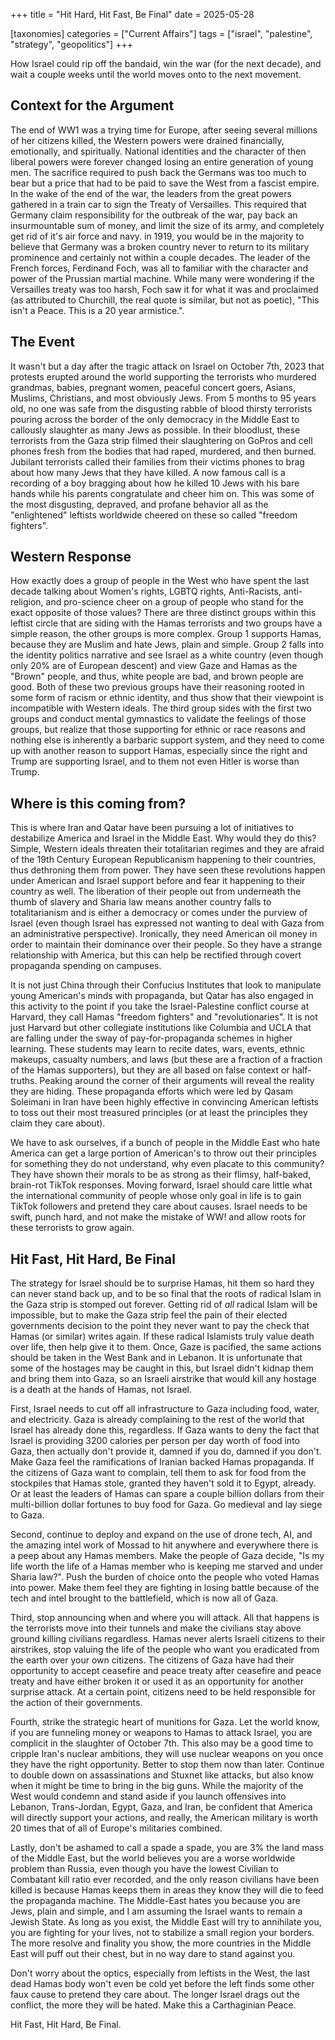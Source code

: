 +++
title = "Hit Hard, Hit Fast, Be Final"
date = 2025-05-28

[taxonomies]
categories = ["Current Affairs"]
tags = ["israel", "palestine", "strategy", "geopolitics"]
+++


How Israel could rip off the bandaid, win the war (for the next decade), and wait a couple weeks until the world moves onto to the next <insert fake moral outrage here> movement.

<!-- more -->

## Context for the Argument

The end of WW1 was a trying time for Europe, after seeing several millions of her citizens killed, the Western powers were drained financially, emotionally, and spiritually. National identities and the character of then liberal powers were forever changed losing an entire generation of young men. The sacrifice required to push back the Germans was too much to bear but a price that had to be paid to save the West from a fascist empire. In the wake of the end of the war, the leaders from the great powers gathered in a train car to sign the Treaty of Versailles. This required that Germany claim responsibility for the outbreak of the war, pay back an insurmountable sum of money, and limit the size of its army, and completely get rid of it's air force and navy. in 1919, you would be in the majority to believe that Germany was a broken country never to return to its military prominence and certainly not within a couple decades. The leader of the French forces, Ferdinand Foch, was all to familiar with the character and power of the Prussian martial machine. While many were wondering if the Versailles treaty was too harsh, Foch saw it for what it was and proclaimed (as attributed to Churchill, the real quote is similar, but not as poetic), "This isn't a Peace. This is a 20 year armistice.".

## The Event

It wasn't but a day after the tragic attack on Israel on October 7th, 2023 that protests erupted around the world supporting the terrorists who murdered grandmas, babies, pregnant women, peaceful concert goers, Asians, Muslims, Christians, and most obviously Jews. From 5 months to 95 years old, no one was safe from the disgusting rabble of blood thirsty terrorists pouring across the border of the only democracy in the Middle East to callously slaughter as many Jews as possible. In their bloodlust, these terrorists from the Gaza strip filmed their slaughtering on GoPros and cell phones fresh from the bodies that had raped, murdered, and then burned. Jubilant terrorists called their families from their victims phones to brag about how many Jews that they have killed. A now famous call is a recording of a boy bragging about how he killed 10 Jews with his bare hands while his parents congratulate and cheer him on. This was some of the most disgusting, depraved, and profane behavior all as the "enlightened" leftists worldwide cheered on these so called "freedom fighters".

## Western Response

How exactly does a group of people in the West who have spent the last decade talking about Women's rights, LGBTQ rights, Anti-Racists, anti-religion, and pro-science cheer on a group of people who stand for the exact opposite of those values? There are three distinct groups within this leftist circle that are siding with the Hamas terrorists and two groups have a simple reason, the other groups is more complex. Group 1 supports Hamas, because they are Muslim and hate Jews, plain and simple. Group 2 falls into the identity politics narrative and see Israel as a white country (even though only 20% are of European descent) and view Gaze and Hamas as the "Brown" people, and thus, white people are bad, and brown people are good. Both of these two previous groups have their reasoning rooted in some form of racism or ethnic identity, and thus show that their viewpoint is incompatible with Western ideals. The third group sides with the first two groups and conduct mental gymnastics to validate the feelings of those groups, but realize that those supporting for ethnic or race reasons and nothing else is inherently a barbaric support system, and they need to come up with another reason to support Hamas, especially since the right and Trump are supporting Israel, and to them not even Hitler is worse than Trump. 

## Where is this coming from?

This is where Iran and Qatar have been pursuing a lot of initiatives to destabilize America and Israel in the Middle East. Why would they do this? Simple, Western ideals threaten their totalitarian regimes and they are afraid of the 19th Century European Republicanism happening to their countries, thus dethroning them from power. They have seen these revolutions happen under American and Israel support before and fear it happening to their country as well. The liberation of their people out from underneath the thumb of slavery and Sharia law means another country falls to totalitarianism and is either a democracy or comes under the purview of Israel (even though Israel has expressed not wanting to deal with Gaza from an administrative perspective). Ironically, they need American oil money in order to maintain their dominance over their people. So they have a strange relationship with America, but this can help be rectified through covert propaganda spending on campuses. 

It is not just China through their Confucius Institutes that look to manipulate young American's minds with propaganda, but Qatar has also engaged in this activity to the point if you take the Israel-Palestine conflict course at Harvard, they call Hamas "freedom fighters" and "revolutionaries". It is not just Harvard but other collegiate institutions like Columbia and UCLA that are falling under the sway of pay-for-propaganda schemes in higher learning. These students may learn to recite dates, wars, events, ethnic makeups, casualty numbers, and laws (but these are a fraction of a fraction of the Hamas supporters), but they are all based on false context or half-truths. Peaking around the corner of their arguments will reveal the reality they are hiding. These propaganda efforts which were led by Qasam Soleimani in Iran have been highly effective in convincing American leftists to toss out their most treasured principles (or at least the principles they claim they care about).

We have to ask ourselves, if a bunch of people in the Middle East who hate America can get a large portion of American's to throw out their principles for something they do not understand, why even placate to this community? They have shown their morals to be as strong as their flimsy, half-baked, brain-rot TikTok responses. Moving forward, Israel should care little what the international community of people whose only goal in life is to gain TikTok followers and pretend they care about causes. Israel needs to be swift, punch hard, and not make the mistake of WW! and allow roots for these terrorists to grow again.

## Hit Fast, Hit Hard, Be Final

The strategy for Israel should be to surprise Hamas, hit them so hard they can never stand back up, and to be so final that the roots of radical Islam in the Gaza strip is stomped out forever. Getting rid of *all* radical Islam will be impossible, but to make the Gaza strip feel the pain of their elected governments decision to the point they never want to pay the check that Hamas (or similar) writes again. If these radical Islamists truly value death over life, then help give it to them. Once, Gaze is pacified, the same actions should be taken in the West Bank and in Lebanon. It is unfortunate that some of the hostages may be caught in this, but Israel didn't kidnap them and bring them into Gaza, so an Israeli airstrike that would kill any hostage is a death at the hands of Hamas, not Israel.

First, Israel needs to cut off all infrastructure to Gaza including food, water, and electricity. Gaza is already complaining to the rest of the world that Israel has already done this, regardless. If Gaza wants to deny the fact that Israel is providing 3200 calories per person per day worth of food into Gaza, then actually don't provide it, damned if you do, damned if you don't. Make Gaza feel the ramifications of Iranian backed Hamas propaganda. If the citizens of Gaza want to complain, tell them to ask for food from the stockpiles that Hamas stole, granted they haven't sold it to Egypt, already. Or at least the leaders of Hamas can spare a couple billion dollars from their multi-billion dollar fortunes to buy food for Gaza. Go medieval and lay siege to Gaza. 

Second, continue to deploy and expand on the use of drone tech, AI,  and the amazing intel work of Mossad to hit anywhere and everywhere there is a peep about any Hamas members. Make the people of Gaza decide, "Is my life worth the life of a Hamas member who is keeping me starved and under Sharia law?". Push the burden of choice onto the people who voted Hamas into power. Make them feel they are fighting in losing battle because of the tech and intel brought to the battlefield, which is now all of Gaza. 

Third, stop announcing when and where you will attack. All that happens is the terrorists move into their tunnels and make the civilians stay above ground killing civilians regardless. Hamas never alerts Israeli citizens to their airstrikes, stop valuing the life of the people who want you eradicated from the earth over your own citizens. The citizens of Gaza have had their opportunity to accept ceasefire and peace treaty after ceasefire and peace treaty and have either broken it or used it as an opportunity for another surprise attack. At a certain point, citizens need to be held responsible for the action of their governments. 

Fourth, strike the strategic heart of munitions for Gaza. Let the world know, if you are funneling money or weapons to Hamas to attack Israel, you are complicit in the slaughter of October 7th. This also may be a good time to cripple Iran's nuclear ambitions, they will use nuclear weapons on you once they have the right opportunity. Better to stop them now than later. Continue to double down on assassinations and Stuxnet like attacks, but also know when it might be time to bring in the big guns. While the majority of the West would condemn and stand aside if you launch offensives into Lebanon, Trans-Jordan, Egypt, Gaza, and Iran, be confident that America will directly support your actions, and really, the American military is worth 20 times that of all of Europe's militaries combined. 

Lastly, don't be ashamed to call a spade a spade, you are 3% the land mass of the Middle East, but the world believes you are a worse worldwide problem than Russia, even though you have the lowest Civilian to Combatant kill ratio ever recorded, and the only reason civilians have been killed is because Hamas keeps them in areas they know they will die to feed the propaganda machine. The Middle-East hates you because you are Jews, plain and simple, and I am assuming the Israel wants to remain a Jewish State. As long as you exist, the Middle East will try to annihilate you, you are fighting for your lives, not to stabilize a small region your borders. The more resolve and finality you show, the more countries in the Middle East will puff out their chest, but in no way dare to stand against you.  

Don't worry about the optics, especially from leftists in the West, the last dead Hamas body won't even be cold yet before the left finds some other faux cause to pretend they care about. The longer Israel drags out the conflict, the more they will be hated. Make this a Carthaginian Peace. 

Hit Fast, Hit Hard, Be Final.